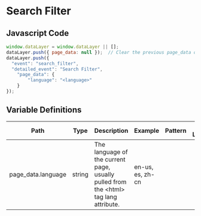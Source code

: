 # Search Filter

### 

## Javascript Code
```js
window.dataLayer = window.dataLayer || [];
dataLayer.push({ page_data: null });  // Clear the previous page_data object.
dataLayer.push({
  "event": "search_filter",
  "detailed_event": "Search Filter",
    "page_data": {
        "language": "<language>"
    }
});
```

## Variable Definitions

|Path|Type|Description|Example|Pattern|Min Length|Max Length|Minimum|Maximum|Multiple Of|
| --- | --- | --- | --- | --- | --- | --- | --- | --- | --- |
|page_data.language|string|The language of the current page, usually pulled from the &lt;html&gt; tag lang attribute.|en-us, es, zh-cn|||||||




